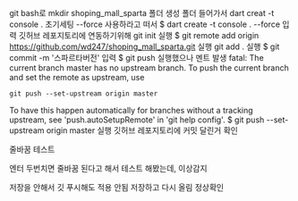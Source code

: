 git bash로 mkdir shoping_mall_sparta 폴더 생성
폴더 들어가서 dart creat -t console . 초기세팅
--force 사용하라고 떠서
$ dart create -t console . --force 입력
깃허브 레포지토리에 연동하기위해 git init 실행
$ git remote add origin https://github.com/wd247/shoping_mall_sparta.git 실행
git add . 실행
$ git commit -m '스파르타버전' 입력
$ git push 실행했으나 멘트 발생 
fatal: The current branch master has no upstream branch.
To push the current branch and set the remote as upstream, use

    git push --set-upstream origin master

To have this happen automatically for branches without a tracking
upstream, see 'push.autoSetupRemote' in 'git help config'.
$     git push --set-upstream origin master 실행
깃허브 레포지토리에 커밋 달린거 확인

줄바꿈 테스트

엔터 두번치면 줄바꿈 된다고 해서 테스트 해봤는데, 이상감지

저장을 안해서 깃 푸시해도 적용 안됨 저장하고 다시 올림 정상확인